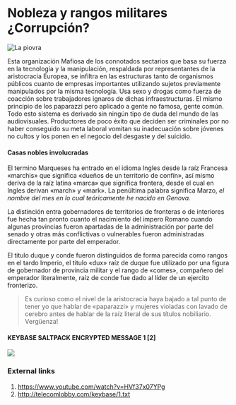 # Nobleza y rangos militares ¿Corrupción?

![La piovra](http://telecomlobby.com/Images/lapiovra.webp)

Esta organización Mafiosa de los connotados sectarios que basa su fuerza en la tecnología y la manipulación, respaldada por representantes de la aristocracia Europea, se infiltra en las estructuras tanto de organismos públicos cuanto de empresas importantes utilizando sujetos previamente manipulados por la misma tecnología. Usa sexo y drogas como fuerza de coacción sobre trabajadores ignaros de dichas infraestructuras. El mismo principio de los paparazzi pero aplicado a gente no famosa, gente común. Todo esto sistema es derivado sin ningún tipo de duda del mundo de las audiovisuales. Productores de poco éxito que deciden ser criminales por no haber conseguido su meta laboral vomitan su inadecuación sobre jóvenes no cultos y los ponen en el negocio del desgaste y del suicidio. 

#### Casas nobles involucradas 

El termino Marqueses ha entrado en el idioma Ingles desde la raíz Francesa «marchis» que significa «dueños de un territorio de confín», así mismo deriva de la raíz latina «marca» que significa frontera, desde el cual en Ingles derivan «march»  y «mark». La penúltima palabra significa Marzo, *el nombre del mes en lo cual teóricamente he nacido en Genova.*  

La distinción entra gobernadores de territorios de fronteras o de interiores fue hecha tan pronto cuanto el nacimiento del impero Romano cuando algunas provincias fueron apartadas de la administración por parte del senado y otras más conflictivas o vulnerables fueron administradas directamente por parte del emperador. 

El titulo duque y conde fueron distinguidos de forma parecida como rangos en el tardo Imperio, el  titulo «dux» raíz de duque fue utilizado por una figura de gobernador de provincia militar y el rango de «comes», compañero del emperador literalmente, raíz de conde fue dado al líder de un ejercito fronterizo.  

> Es curioso como el nivel de la aristocracia haya bajado a tal punto de tener yo que hablar de «paparazzi» y mujeres violadas con lavado de cerebro antes de hablar de la raíz literal de sus títulos nobiliario. Vergüenza! 

#### KEYBASE SALTPACK ENCRYPTED MESSAGE 1 [2]

![](http://telecomlobby.com/Images/81207908_10221833008156953_4700509236348583936_n.jpg)

### External links 

1. https://www.youtube.com/watch?v=HVf37x07YPg
2. http://telecomlobby.com/keybase/1.txt

